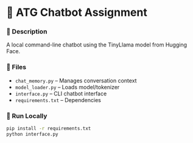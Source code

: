 # 🧠 ATG Chatbot Assignment

### 📜 Description
A local command-line chatbot using the TinyLlama model from Hugging Face.

### 🧩 Files
- `chat_memory.py` – Manages conversation context
- `model_loader.py` – Loads model/tokenizer
- `interface.py` – CLI chatbot interface
- `requirements.txt` – Dependencies

### 🚀 Run Locally
```bash
pip install -r requirements.txt
python interface.py
